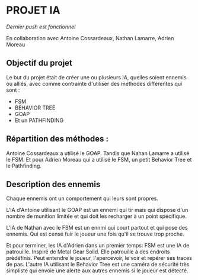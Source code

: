 # PROJET IA
*Dernier push est fonctionnel*

En collaboration avec Antoine Cossardeaux, Nathan Lamarre, Adrien Moreau

## Objectif du projet

Le but du projet était de créer une ou plusieurs IA, quelles soient ennemis ou alliés, avec comme contrainte d'utiliser des méthodes différentes qui sont :
- FSM
- BEHAVIOR TREE
- GOAP
- Et un PATHFINDING

## Répartition des méthodes :

Antoine Cossardeaux a utilisé le GOAP.
Tandis que Nahan Lamarre a utilisé le FSM.
Et pour Adrien Moreau qui a utilisé le FSM, un petit Behavior Tree et le Pathfinding.

## Description des ennemis

Chaque ennemis ont un comportement qui leurs sont propres.

L'IA d'Antoine utilisant le GOAP est un ennemi qui tir mais qui dispose d'un nombre de munition limitée et qui doit les recharger à un point spécifique.

L'IA de Nathan avec le FSM est un ennmi qui court partout et qui pose des ennemis. Qui est censé fuir le joueur une fois qu'il se trouve trop proche.

Et pour terminer, les IA d'Adrien dans un premier temps: FSM est une IA de patrouille. Inspiré de Metal Gear Solid.  Elle patrouille à des endroits prédéfinis. Peut entendre le joueur, l'apercevoir, le voir et repérer ses traces de pas. L'autre IA
utilisant le Behavior Tree est une caméra de sécurité très simpliste qui envoie une alerte aux autres ennemis si le joueur est détecté.

